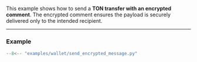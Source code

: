 This example shows how to send a **TON transfer with an encrypted comment**.
The encrypted comment ensures the payload is securely delivered only to the intended recipient.

---

### Example

```python
--8<-- "examples/wallet/send_encrypted_message.py"
```
